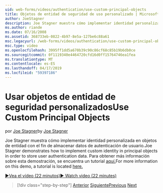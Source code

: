 ```yaml
---
uid: web-forms/videos/authentication/use-custom-principal-objects
title: Objetos de entidad de seguridad de uso personalizado | Microsoft Docs
author: JoeStagner
description: Joe Stagner muestra cómo implementar identidad personalizada en objetos de entidad con el fin de almacenar datos de autenticación de usuario. Para obtener más información sobre esta demostración,...
ms.author: riande
ms.date: 07/16/2008
ms.assetid: 368733eb-0822-4b97-8e5a-127be6c88a61
msc.legacyurl: /web-forms/videos/authentication/use-custom-principal-objects
msc.type: video
ms.openlocfilehash: 3995ff1dd5a670b39c90c86cf68c85b19b6db0ce
ms.sourcegitcommit: 0f1119340e4464720cfd16d0ff15764746ea1fea
ms.translationtype: MT
ms.contentlocale: es-ES
ms.lasthandoff: 04/17/2019
ms.locfileid: "59397186"
---
```

# <a name="use-custom-principal-objects"></a><span data-ttu-id="997ab-104">Usar objetos de entidad de seguridad personalizados</span><span class="sxs-lookup"><span data-stu-id="997ab-104">Use Custom Principal Objects</span></span>

<span data-ttu-id="997ab-105">por [Joe Stagner](https://github.com/JoeStagner)</span><span class="sxs-lookup"><span data-stu-id="997ab-105">by [Joe Stagner](https://github.com/JoeStagner)</span></span>

<span data-ttu-id="997ab-106">Joe Stagner muestra cómo implementar identidad personalizada en objetos de entidad con el fin de almacenar datos de autenticación de usuario.</span><span class="sxs-lookup"><span data-stu-id="997ab-106">Joe Stagner demonstrates how to implement custom identity in principal objects in order to store user authentication data.</span></span> <span data-ttu-id="997ab-107">Para obtener más información sobre esta demostración, se encuentra un tutorial [aquí.](../../overview/older-versions-security/introduction/forms-authentication-configuration-and-advanced-topics-vb.md)</span><span class="sxs-lookup"><span data-stu-id="997ab-107">For more information on this demo, a tutorial is located [here.](../../overview/older-versions-security/introduction/forms-authentication-configuration-and-advanced-topics-vb.md)</span></span>

[<span data-ttu-id="997ab-108">&#9654;Vea el vídeo (22 minutos)</span><span class="sxs-lookup"><span data-stu-id="997ab-108">&#9654; Watch video (22 minutes)</span></span>](https://channel9.msdn.com/Blogs/ASP-NET-Site-Videos/use-custom-principal-objects)

> [!div class="step-by-step"]
> <span data-ttu-id="997ab-109">[Anterior](add-custom-data-to-the-authentication-method.md)
> [Siguiente](understanding-aspnet-memberships.md)</span><span class="sxs-lookup"><span data-stu-id="997ab-109">[Previous](add-custom-data-to-the-authentication-method.md)
[Next](understanding-aspnet-memberships.md)</span></span>
